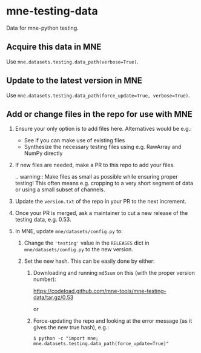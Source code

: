 mne-testing-data
================

Data for mne-python testing.

Acquire this data in MNE
------------------------
Use `mne.datasets.testing.data_path(verbose=True)`.

Update to the latest version in MNE
-----------------------------------
Use `mne.datasets.testing.data_path(force_update=True, verbose=True)`.

Add or change files in the repo for use with MNE
------------------------------------------------
1. Ensure your only option is to add files here. Alternatives would be e.g.:

   - See if you can make use of existing files
   - Synthesize the necessary testing files using e.g. RawArray and NumPy directly

2. If new files are needed, make a PR to this repo to add your files.

   .. warning:: Make files as small as possible while ensuring proper testing!
                This often means e.g. cropping to a very short segment of data
                or using a small subset of channels.

3. Update the `version.txt` of the repo in your PR to the next increment.

4. Once your PR is merged, ask a maintainer to cut a new release of the testing data, e.g. 0.53.

5. In MNE, update `mne/datasets/config.py` to:

   1. Change the `'testing'` value in the `RELEASES` dict in `mne/datasets/config.py` to the new version.

   2. Set the new hash. This can be easily done by either:
   
      1. Downloading and running `md5sum` on this (with the proper version number):

          https://codeload.github.com/mne-tools/mne-testing-data/tar.gz/0.53

         or

      2. Force-updating the repo and looking at the error message (as it gives the new true hash), e.g.:

             $ python -c "import mne; mne.datasets.testing.data_path(force_update=True)"
